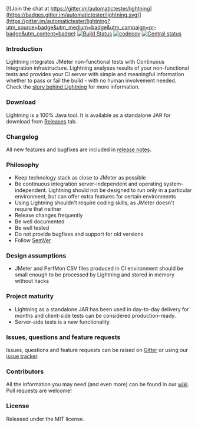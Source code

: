 [![Join the chat at https://gitter.im/automatictester/lightning](https://badges.gitter.im/automatictester/lightning.svg)](https://gitter.im/automatictester/lightning?utm_source=badge&utm_medium=badge&utm_campaign=pr-badge&utm_content=badge)
[![Build Status](https://snap-ci.com/automatictester/lightning/branch/master/build_image)](https://snap-ci.com/automatictester/lightning/branch/master)
[![codecov](https://codecov.io/gh/automatictester/lightning/branch/master/graph/badge.svg)](https://codecov.io/gh/automatictester/lightning)
[![Central status](https://maven-badges.herokuapp.com/maven-central/uk.co.automatictester/lightning/badge.svg)](https://maven-badges.herokuapp.com/maven-central/uk.co.automatictester/lightning)

### Introduction

Lightning integrates JMeter non-functional tests with Continuous Integration infrastructure. Lightning analyses results of your non-functional tests and provides your CI server with simple and meaningful information whether to pass or fail the build - with no human involvement needed. Check the [story behind Lightning](https://github.com/automatictester/lightning/wiki/Story-Behind-Lightning-1.0) for more information.

### Download

Lightning is a 100% Java tool. It is available as a standalone JAR for download from [Releases](https://github.com/automatictester/lightning/releases) tab.

### Changelog

All new features and bugfixes are included in [release notes](https://github.com/automatictester/lightning/releases).

### Philosophy

- Keep technology stack as close to JMeter as possible
- Be continuous integration server-independent and operating system-independent. Lightning should not be designed to run only in a particular environment, but can offer extra features for certain environments
- Using Lightning shouldn't require coding skills, as JMeter doesn't require that neither
- Release changes frequently
- Be well documented
- Be well tested
- Do not provide bugfixes and support for old versions
- Follow [SemVer](http://semver.org)

### Design assumptions

- JMeter and PerfMon CSV files produced in CI environment should be small enough to be processed by Lightning and stored in memory without hacks

### Project maturity

* Lightning as a standalone JAR has been used in day-to-day delivery for months and client-side tests can be considered production-ready.
* Server-side tests is a new functionality.

### Issues, questions and feature requests

Issues, questions and feature requests can be raised on [Gitter](https://gitter.im/automatictester/lightning) or using our [issue tracker](https://github.com/automatictester/lightning/issues).

### Contributors

All the information you may need (and even more) can be found in our [wiki](https://github.com/automatictester/lightning/wiki/Info-for-Contributors). Pull requests are welcome!

### License

Released under the MIT license.
